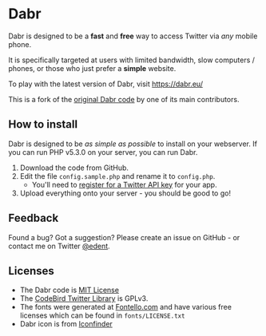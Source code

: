 # Dabr

Dabr is designed to be a **fast** and **free** way to access Twitter via *any* mobile phone.

It is specifically targeted at users with limited bandwidth, slow computers / phones, or those who just prefer a **simple** website.

To play with the latest version of Dabr, visit https://dabr.eu/

This is a fork of the [original Dabr code](https://code.google.com/p/dabr/) by one of its main contributors.

## How to install

Dabr is designed to be *as simple as possible* to install on your webserver.  If you can run PHP v5.3.0 on your server, you can run Dabr.

1. Download the code from GitHub.
2. Edit the file `config.sample.php` and rename it to `config.php`.
    - You'll need to [register for a Twitter API key](https://apps.twitter.com/) for your app. 
3. Upload everything onto your server - you should be good to go!

## Feedback

Found a bug? Got a suggestion?  Please create an issue on GitHub - or contact me on Twitter [@edent](https://twitter.com/edent).

## Licenses 

- The Dabr code is [MIT License](http://opensource.org/licenses/mit-license.php)
- The [CodeBird Twitter Library](https://github.com/jublonet/codebird-php/) is GPLv3.
- The fonts were generated at [Fontello.com](http://fontello.com) and have various free licenses which can be found in `fonts/LICENSE.txt`
- Dabr icon is from [Iconfinder](https://www.iconfinder.com/iconsets/toys)
